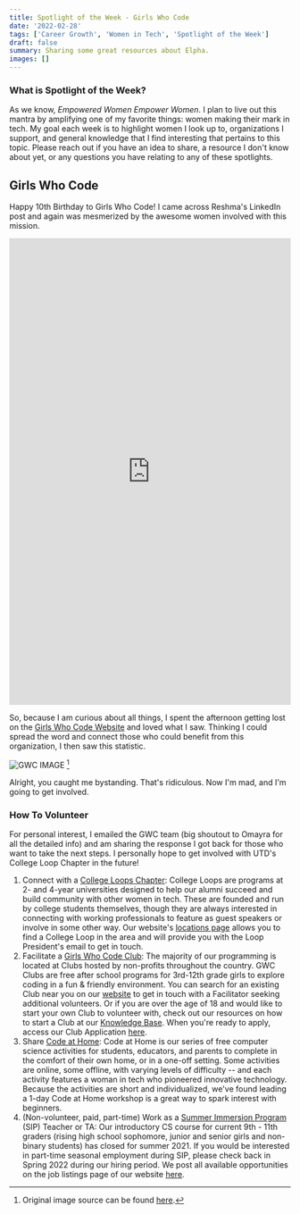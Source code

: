```yaml
---
title: Spotlight of the Week - Girls Who Code
date: '2022-02-28'
tags: ['Career Growth', 'Women in Tech', 'Spotlight of the Week']
draft: false
summary: Sharing some great resources about Elpha.
images: []
---
```


### What is Spotlight of the Week?

As we know, _Empowered Women Empower Women_. I plan to live out this mantra by amplifying one of my favorite things: women making their mark in tech. My goal each week is to highlight women I look up to, organizations I support, and general knowledge that I find interesting that pertains to this topic. Please reach out if you have an idea to share, a resource I don't know about yet, or any questions you have relating to any of these spotlights.

## Girls Who Code

Happy 10th Birthday to Girls Who Code! I came across Reshma's LinkedIn post and again was mesmerized by the awesome women involved with this mission.

<p align="center"><iframe src="https://www.linkedin.com/embed/feed/update/urn:li:share:6914701488933990400" height="836" width="504" frameBorder="0" allowFullScreen title="Embedded post"></iframe></p>

So, because I am curious about all things, I spent the afternoon getting lost on the [Girls Who Code Website](https://girlswhocode.com/) and loved what I saw. Thinking I could spread the word and connect those who could benefit from this organization, I then saw this statistic.

![GWC IMAGE](/static/images/Gender_Gap_GWC.png) [^1]
[^1]: Original image source can be found [here](https://girlswhocode.com/about-us).

Alright, you caught me bystanding. That's ridiculous. Now I'm mad, and I'm going to get involved.

### How To Volunteer

For personal interest, I emailed the GWC team (big shoutout to Omayra for all the detailed info) and am sharing the response I got back for those who want to take the next steps. I personally hope to get involved with UTD's College Loop Chapter in the future!

1.  Connect with a [College Loops Chapter](https://girlswhocode.com/programs/college-loops): College Loops are programs at 2- and 4-year universities designed to help our alumni succeed and build community with other women in tech. These are founded and run by college students themselves, though they are always interested in connecting with working professionals to feature as guest speakers or involve in some other way. Our website's [locations page](https://girlswhocode.com/locations) allows you to find a College Loop in the area and will provide you with the Loop President's email to get in touch.
2.  Facilitate a [Girls Who Code Club](https://girlswhocode.com/programs/clubs-program): The majority of our programming is located at Clubs hosted by non-profits throughout the country. GWC Clubs are free after school programs for 3rd-12th grade girls to explore coding in a fun & friendly environment. You can search for an existing Club near you on our [website](https://girlswhocode.com/locations) to get in touch with a Facilitator seeking additional volunteers. Or if you are over the age of 18 and would like to start your own Club to volunteer with, check out our resources on how to start a Club at our [Knowledge Base](https://girlswhocode.zendesk.com/hc/en-us/sections/115001670767-Starting-a-Club). When you're ready to apply, access our Club Application [here](https://hq.girlswhocode.com/login?showTab=signup&redirect=/gwc-club-application).
3.  Share [Code at Home](https://girlswhocode.com/programs/code-at-home): Code at Home is our series of free computer science activities for students, educators, and parents to complete in the comfort of their own home, or in a one-off setting. Some activities are online, some offline, with varying levels of difficulty -- and each activity features a woman in tech who pioneered innovative technology. Because the activities are short and individualized, we've found leading a 1-day Code at Home workshop is a great way to spark interest with beginners.
4.  (Non-volunteer, paid, part-time) Work as a [Summer Immersion Program](https://girlswhocode.com/programs/summer-immersion-program) (SIP) Teacher or TA: Our introductory CS course for current 9th - 11th graders (rising high school sophomore, junior and senior girls and non-binary students) has closed for summer 2021. If you would be interested in part-time seasonal employment during SIP, please check back in Spring 2022 during our hiring period. We post all available opportunities on the job listings page of our website [here](https://jobs.lever.co/girlswhocode).
